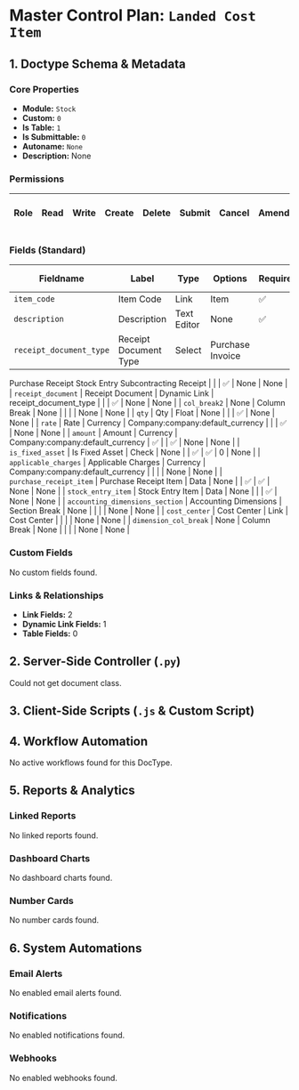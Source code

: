 # Master Control Plan: `Landed Cost Item`

## 1. Doctype Schema & Metadata

### Core Properties
- **Module:** `Stock`
- **Custom:** `0`
- **Is Table:** `1`
- **Is Submittable:** `0`
- **Autoname:** `None`
- **Description:** None

### Permissions
| Role | Read | Write | Create | Delete | Submit | Cancel | Amend | Report | Import | Export | Print | Email | Share | Set User Perms |
|---|---|---|---|---|---|---|---|---|---|---|---|---|---|---|


### Fields (Standard)
| Fieldname | Label | Type | Options | Required | Hidden | Read Only | Default | Description |
|---|---|---|---|---|---|---|---|---|
| `item_code` | Item Code | Link | Item | ✅ |  | ✅ | None | None |
| `description` | Description | Text Editor | None | ✅ |  | ✅ | None | None |
| `receipt_document_type` | Receipt Document Type | Select | Purchase Invoice
Purchase Receipt
Stock Entry
Subcontracting Receipt |  |  | ✅ | None | None |
| `receipt_document` | Receipt Document | Dynamic Link | receipt_document_type |  |  | ✅ | None | None |
| `col_break2` | None | Column Break | None |  |  |  | None | None |
| `qty` | Qty | Float | None |  |  | ✅ | None | None |
| `rate` | Rate | Currency | Company:company:default_currency |  |  | ✅ | None | None |
| `amount` | Amount | Currency | Company:company:default_currency | ✅ |  | ✅ | None | None |
| `is_fixed_asset` | Is Fixed Asset | Check | None |  | ✅ | ✅ | 0 | None |
| `applicable_charges` | Applicable Charges | Currency | Company:company:default_currency |  |  |  | None | None |
| `purchase_receipt_item` | Purchase Receipt Item | Data | None |  | ✅ | ✅ | None | None |
| `stock_entry_item` | Stock Entry Item | Data | None |  |  | ✅ | None | None |
| `accounting_dimensions_section` | Accounting Dimensions | Section Break | None |  |  |  | None | None |
| `cost_center` | Cost Center | Link | Cost Center |  |  |  | None | None |
| `dimension_col_break` | None | Column Break | None |  |  |  | None | None |


### Custom Fields
No custom fields found.


### Links & Relationships
- **Link Fields:** 2
- **Dynamic Link Fields:** 1
- **Table Fields:** 0

## 2. Server-Side Controller (`.py`)
Could not get document class.


## 3. Client-Side Scripts (`.js` & Custom Script)




## 4. Workflow Automation
No active workflows found for this DocType.


## 5. Reports & Analytics
### Linked Reports
No linked reports found.


### Dashboard Charts
No dashboard charts found.


### Number Cards
No number cards found.


## 6. System Automations
### Email Alerts
No enabled email alerts found.


### Notifications
No enabled notifications found.


### Webhooks
No enabled webhooks found.
